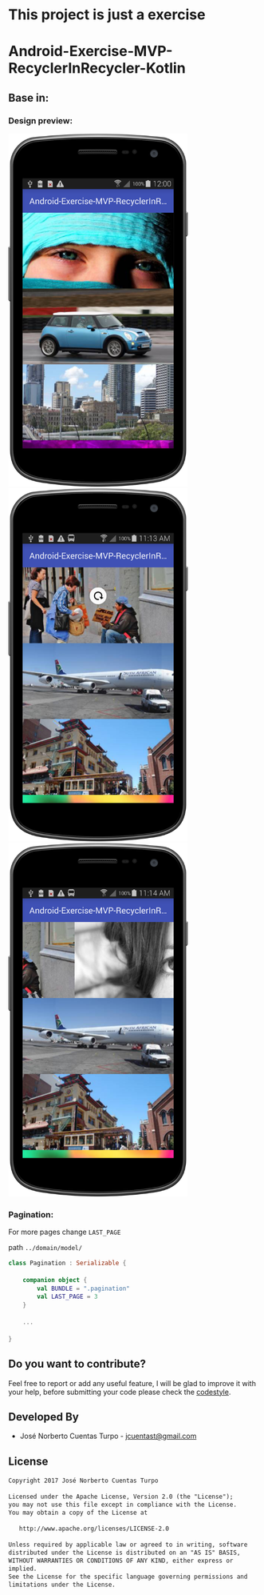 # This project is just a exercise
# Android-Exercise-MVP-RecyclerInRecycler-Kotlin
## Base in:

### Design preview:

<img src="https://raw.githubusercontent.com/PibeDx/Android-Exercise-MVP-RecyclerInRecycler-Kotlin/master/art/device-2017-09-22-103940.png" width="360">
<img src="https://raw.githubusercontent.com/PibeDx/Android-Exercise-MVP-RecyclerInRecycler-Kotlin/master/art/device-2017-09-22-111344.png" width="360">
<img src="https://raw.githubusercontent.com/PibeDx/Android-Exercise-MVP-RecyclerInRecycler-Kotlin/master/art/device-2017-09-22-111419.png" width="360">

### Pagination:

For more pages change `LAST_PAGE`

path `../domain/model/`

```kotlin
class Pagination : Serializable {

    companion object {
        val BUNDLE = ".pagination"
        val LAST_PAGE = 3
    }
    
    ...
    
}
```

Do you want to contribute?
--------------------------
Feel free to report or add any useful feature, I will be glad to improve it with your help, before submitting your code please check the [codestyle](https://github.com/square/java-code-styles).

Developed By
------------

* José Norberto Cuentas Turpo  - <jcuentast@gmail.com>

License
-------

    Copyright 2017 José Norberto Cuentas Turpo

    Licensed under the Apache License, Version 2.0 (the "License");
    you may not use this file except in compliance with the License.
    You may obtain a copy of the License at

       http://www.apache.org/licenses/LICENSE-2.0

    Unless required by applicable law or agreed to in writing, software
    distributed under the License is distributed on an "AS IS" BASIS,
    WITHOUT WARRANTIES OR CONDITIONS OF ANY KIND, either express or implied.
    See the License for the specific language governing permissions and
    limitations under the License.